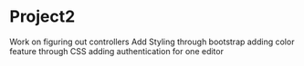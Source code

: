 # Project2
Work on figuring out controllers 
Add Styling through bootstrap
adding color feature through CSS
adding authentication for one editor
